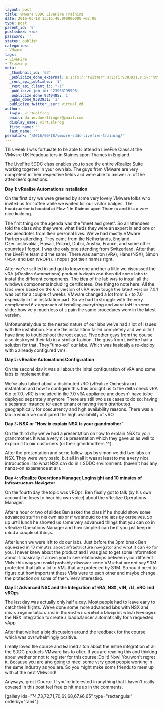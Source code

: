 ```yaml
---
layout: post
title: VMware SDDC LiveFire Training
date: 2016-06-18 13:16:48.000000000 +02:00
type: post
parent_id: '0'
published: true
password: ''
status: publish
categories:
- VMware
tags:
- LiveFire
- Training
meta:
  _thumbnail_id: '63'
  _publicize_done_external: a:1:{s:7:"twitter";a:1:{i:9383931;s:56:"https://twitter.com/virtual_dd/status/744126722904199168";}}
  _rest_api_published: '1'
  _rest_api_client_id: "-1"
  _publicize_job_id: '23953795996'
  _publicize_done_9340485: '1'
  _wpas_done_9383931: '1'
  publicize_twitter_user: virtual_dd
author:
  login: virtualfrog
  email: dario.doerflinger@gmail.com
  display_name: virtualFrog
  first_name: ''
  last_name: ''
permalink: "/2016/06/18/vmware-sddc-livefire-training/"
---
```

This week I was fortunate to be able to attend a LiveFire Class at the VMware UK Headquarters in Staines upon Thames in England.

The LiveFire SDDC class enables you to see the entire vRealize Suite working together in your own lab. The guys from VMware are very competent in their respective fields and were able to answer all of the attendee's questions.<!--more-->

**Day 1: vRealize Automations Installation**

On the first day we were greeted by some very lovely VMware folks who invited us for coffee while we waited for our visitor badges. The headquarter is located at Flow 1 in Staines upon Thames and it is a very nice building.

The first thing on the agenda was the "meet and greet". So all attendees told the class who they were, what fields they were an expert in and one or two anecdotes from their personal lives. We've had mostly VMware Partners attending. They came from the Netherlands, England, Czechoslovakia , Hawaii, Poland, Dubai, Austria, France, and some other countries I forgot. I was the only one attending from Switzerland. After that the LiveFire team did the same. There was aemon (vRA), Hans (NSX), Simon (NSX) and Ben (vROPs). I hope I got their names right.

After we've settled in and got to know one another a little&nbsp;we discussed the vRA (vRealize Automations) product in depth and then did some labs to install the different components. The idea of the lab was to install all the windows components including certificates. One thing to note here: All the labs were based on the 6.x version of vRA even tough the latest version 7.0.1 was out for a couple of weeks. VMware changed a lot from 6.x to 7.0 especially in the installation part. So we had to struggle with the very complicated 6.x approach of installing everything and were told in some slides how very much less of a pain the same procedures were in the latest version.

Unfortunately due to the nested nature of our labs we've had a lot of issues with the installation. For me the installation failed completely and we didn't have time to troubleshoot the root cause. Five other guys from the course also destroyed their lab in a similiar fashion. The guys from LiveFire had a solution for that. They "timo-ed" our labs. Which was basically a re-deploy with a already configured vms.

**Day 2: vRealize Automations Configuration**

On the second day it was all about the inital configuration of vRA and some labs to implement that.

We've also talked about a distributed vRO (vRealize Orchestrator) installation and how to configure this. this brought us to the delta check vRA 6.x to 7.0. vRO is included in the 7.0 vRA appliance and doesn't have to be deployed separately anymore. There are still two use cases to do so: having a separate instance for each tenant or having them distributed geographically for concurrency and high availability reasons. There was a lab in which we configured the high availability of vRO.

**Day 3: NSX or "How to explain NSX to your grandmother"**

On the third day we've had a presentation on how to explain NSX to your grandmother. It was a very nice presentation which they gave us as well to explain it to our customers (or their grandmothers ^^).

After the presentation and some follow-ups by simon we did two labs on NSX. They were very basic, but all in all it was at least to me a very nice introduction into what NSX can do in a SDDC environment. (haven't had any hands-on experience at all).

**Day 4: vRealize Operations Manager, LogInsight and 10 minutes of Infrastructure Navigator**

On the fourth day the topic was vROps. Ben finally got to talk (by his own account he loves to hear his own voice) about the vRealize Operations Manager.

After a hour or two of slides Ben asked the class if he should show some advanced stuff in his own lab or if we should do the labs by ourselves. So up until lunch he showed us some very advanced things that you can do in vRealize Operations Manager and how simple it can be if you just keep in mind a couple of things.

After lunch we were left to do our labs. Just before the 3pm break Ben squeezed in 10 minutes about infrastructure navigator and what it can do for you. I never knew about the product and I was glad to get some information about it. basically it allows you to see relationships between your different VMs. this way you could probably discover some VMs that are not say SRM protected that talk a lot to VMs that are protected by SRM. So you'd need to figure out how important these VMs were to each other and maybe change the protection on some of them. Very interesting.

**Day 5: Advanced NSX and the Integration of vRA, NSX, vIN, vLI, vRO and vROps**

The last day was actually only half a day. Most people had to leave early to catch their flights. We've done some more advanced labs with NSX and micro segmentation. and in the end we created a blueprint which leverages the NSX integration to create a loadbalancer automatically for a requested vApp.

After that we had a big discussion around the feedback for the course which was overwhelmingly positive.

I really loved the course and learned a ton about the entire integration of all the SDDC products VMware has to offer. If you are reading this and thinking about wether or not to register for this course: Do it! Now! You won't regret it. Because you are also going to meet some very good people working in the same industry as you are. So you might make some friends to meet up with at the next VMworld!

Anyways, great Course. If you're interested in anything that I haven't really covered in this post feel free to hit me up in the comments.

[gallery ids="74,73,72,71,70,69,68,67,66,65" type="rectangular" orderby="rand"]

